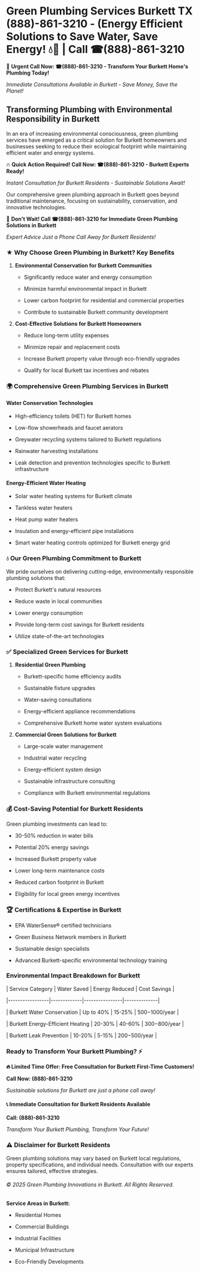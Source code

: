 # Green Plumbing Services Burkett TX (888)-861-3210 - (Energy Efficient Solutions to Save Water, Save Energy! 💧🌿 | Call ☎(888)-861-3210

🚨 **Urgent Call Now: ☎(888)-861-3210 - Transform Your Burkett Home's Plumbing Today!**
*Immediate Consultations Available in Burkett - Save Money, Save the Planet!*

## Transforming Plumbing with Environmental Responsibility in Burkett

In an era of increasing environmental consciousness, green plumbing services have emerged as a critical solution for Burkett homeowners and businesses seeking to reduce their ecological footprint while maintaining efficient water and energy systems. 

🔥 **Quick Action Required! Call Now: ☎(888)-861-3210 - Burkett Experts Ready!**
*Instant Consultation for Burkett Residents - Sustainable Solutions Await!*

Our comprehensive green plumbing approach in Burkett goes beyond traditional maintenance, focusing on sustainability, conservation, and innovative technologies.

🚨 **Don't Wait! Call ☎(888)-861-3210 for Immediate Green Plumbing Solutions in Burkett**
*Expert Advice Just a Phone Call Away for Burkett Residents!*

### ★ Why Choose Green Plumbing in Burkett? Key Benefits

1. **Environmental Conservation for Burkett Communities** 
   - Significantly reduce water and energy consumption
   - Minimize harmful environmental impact in Burkett
   - Lower carbon footprint for residential and commercial properties
   - Contribute to sustainable Burkett community development

2. **Cost-Effective Solutions for Burkett Homeowners** 
   - Reduce long-term utility expenses
   - Minimize repair and replacement costs
   - Increase Burkett property value through eco-friendly upgrades
   - Qualify for local Burkett tax incentives and rebates

### 🌍 Comprehensive Green Plumbing Services in Burkett

#### Water Conservation Technologies
- High-efficiency toilets (HET) for Burkett homes
- Low-flow showerheads and faucet aerators
- Greywater recycling systems tailored to Burkett regulations
- Rainwater harvesting installations
- Leak detection and prevention technologies specific to Burkett infrastructure

#### Energy-Efficient Water Heating
- Solar water heating systems for Burkett climate
- Tankless water heaters
- Heat pump water heaters
- Insulation and energy-efficient pipe installations
- Smart water heating controls optimized for Burkett energy grid

### 💧 Our Green Plumbing Commitment to Burkett

We pride ourselves on delivering cutting-edge, environmentally responsible plumbing solutions that:
- Protect Burkett's natural resources
- Reduce waste in local communities
- Lower energy consumption
- Provide long-term cost savings for Burkett residents
- Utilize state-of-the-art technologies

### ✅ Specialized Green Services for Burkett

1. **Residential Green Plumbing**
   - Burkett-specific home efficiency audits
   - Sustainable fixture upgrades
   - Water-saving consultations
   - Energy-efficient appliance recommendations
   - Comprehensive Burkett home water system evaluations

2. **Commercial Green Solutions for Burkett**
   - Large-scale water management
   - Industrial water recycling
   - Energy-efficient system design
   - Sustainable infrastructure consulting
   - Compliance with Burkett environmental regulations

### 💰 Cost-Saving Potential for Burkett Residents

Green plumbing investments can lead to:
- 30-50% reduction in water bills
- Potential 20% energy savings
- Increased Burkett property value
- Lower long-term maintenance costs
- Reduced carbon footprint in Burkett
- Eligibility for local green energy incentives

### 🏆 Certifications & Expertise in Burkett

- EPA WaterSense® certified technicians
- Green Business Network members in Burkett
- Sustainable design specialists
- Advanced Burkett-specific environmental technology training

### Environmental Impact Breakdown for Burkett

| Service Category | Water Saved | Energy Reduced | Cost Savings |
|-----------------|-------------|----------------|--------------|
| Burkett Water Conservation | Up to 40% | 15-25% | $500-$1000/year |
| Burkett Energy-Efficient Heating | 20-30% | 40-60% | $300-$800/year |
| Burkett Leak Prevention | 10-20% | 5-15% | $200-$500/year |

### Ready to Transform Your Burkett Plumbing? ⚡

**🔥 Limited Time Offer: Free Consultation for Burkett First-Time Customers!**

**Call Now: (888)-861-3210**
*Sustainable solutions for Burkett are just a phone call away!*

#### 📞 Immediate Consultation for Burkett Residents Available

**Call: (888)-861-3210**
*Transform Your Burkett Plumbing, Transform Your Future!*

### ⚠️ Disclaimer for Burkett Residents

Green plumbing solutions may vary based on Burkett local regulations, property specifications, and individual needs. Consultation with our experts ensures tailored, effective strategies.

###### © 2025 Green Plumbing Innovations in Burkett. All Rights Reserved.

**Service Areas in Burkett:** 
- Residential Homes
- Commercial Buildings
- Industrial Facilities
- Municipal Infrastructure
- Eco-Friendly Developments